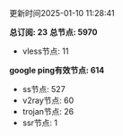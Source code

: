 更新时间2025-01-10 11:28:41

**总订阅: 23**
**总节点: 5970**
- vless节点: 11

**google ping有效节点: 614**
- ss节点: 527
- v2ray节点: 60
- trojan节点: 26
- ssr节点: 1
